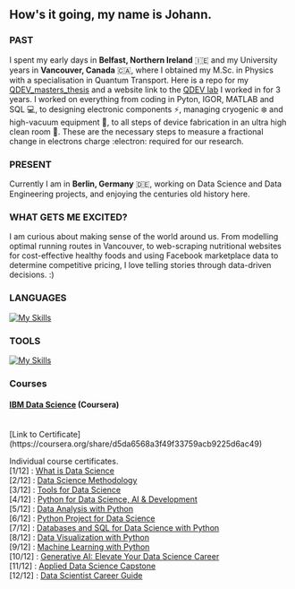 ##  How's it going, my name is Johann. 

### PAST
I spent my early days in **Belfast, Northern Ireland** 🇮🇪 and my University years in **Vancouver, Canada** 🇨🇦, where I obtained my M.Sc. in Physics with a specialisation in Quantum Transport. Here is a repo for my [QDEV_masters_thesis](https://github.com/johann997/QDEV_masters_thesis) and a website link to the [QDEV lab](https://phas.ubc.ca/~qdev/?p=home) I worked in for 3 years. I worked on everything from coding in Pyton, IGOR, MATLAB and SQL 💻,  to designing electronic components ⚡, managing cryogenic ❄️ and high-vacuum equipment 🔩, to all steps of device fabrication in an ultra high clean room 🥼. These are the necessary steps to measure a fractional change in electrons charge :electron: required for our research.
</br>

### PRESENT
Currently I am in **Berlin, Germany** 🇩🇪, working on Data Science and Data Engineering projects, and enjoying the centuries old history here. 

### WHAT GETS ME EXCITED?
I am curious about making sense of the world around us. From modelling optimal running routes in Vancouver, to web-scraping nutritional websites for cost-effective healthy foods and using Facebook marketplace data to determine competitive pricing, I love telling stories through data-driven decisions. :)

### LANGUAGES
[![My Skills](https://skillicons.dev/icons?i=py,matlab,r,php,latex,linux,bash,arduino)](https://skillicons.dev)

### TOOLS
[![My Skills](https://skillicons.dev/icons?i=git,mysql,sklearn,grafana,docker,anaconda,vscode,postgres,wordpress)](https://skillicons.dev)



### Courses


#### [IBM Data Science](https://www.coursera.org/professional-certificates/ibm-data-science) (Coursera)
</br>
[Link to Certificate](https://coursera.org/share/d5da6568a3f49f33759acb9225d6ac49) </br>

Individual course certificates. </br>
[1/12] : [What is Data Science](https://coursera.org/share/1339e4a7cae37ed25346e7dc7a298166) </br>
[2/12] : [Data Science Methodology](https://coursera.org/share/d3f374fd8dd485fad64fa4d8419bd347) </br>
[3/12] : [Tools for Data Science](https://coursera.org/share/18e664486c707a454bc91218ab2c81ef) </br>
[4/12] : [Python for Data Science, AI & Development](https://coursera.org/share/6e5b15ebc80167142ac9e59a15fa62ca) </br>
[5/12] : [Data Analysis with Python](https://coursera.org/share/aa16f5ed60c96cafefc18cf8bec0c441) </br>
[6/12] : [Python Project for Data Science](https://coursera.org/share/ddbe05553fc4478c8ee4c2ccbcb27964) </br>
[7/12] : [Databases and SQL for Data Science with Python](https://coursera.org/share/25029c70fe4111b27f8edc0006ebf401)</br>
[8/12] : [Data Visualization with Python
](https://coursera.org/share/db32827572d1fe0f94d603701fc4e8d6) </br>
[9/12] : [Machine Learning with Python](https://coursera.org/share/dbbad84c6af475f5d6e4a7c0910246ec) </br>
[10/12] : [Generative AI: Elevate Your Data Science Career](https://coursera.org/share/ef0d821154321c11a779aab6cf21fd2d) </br>
[11/12] : [Applied Data Science Capstone](https://coursera.org/share/439b8c73705bb63abf028376c5cf907b) </br>
[12/12] : [Data Scientist Career Guide](https://coursera.org/share/f7282c57a373b0b79ed14acf32c48bf4) </br>

